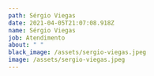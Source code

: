 ```yaml
---
path: Sérgio Viegas
date: 2021-04-05T21:07:08.918Z
name: Sérgio Viegas
job: Atendimento
about: " "
black_image: /assets/sergio-viegas.jpeg
image: /assets/sergio-viegas.jpeg
---
```

